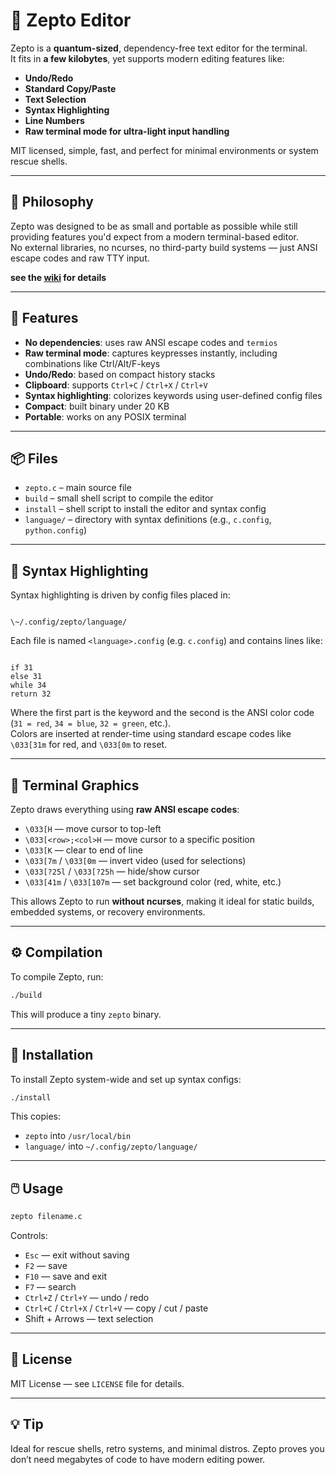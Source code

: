 # 🧬 Zepto Editor

Zepto is a **quantum-sized**, dependency-free text editor for the terminal.  
It fits in **a few kilobytes**, yet supports modern editing features like:

- **Undo/Redo**
- **Standard Copy/Paste**
- **Text Selection**
- **Syntax Highlighting**
- **Line Numbers**
- **Raw terminal mode for ultra-light input handling**

MIT licensed, simple, fast, and perfect for minimal environments or system rescue shells.

---

## 🧠 Philosophy

Zepto was designed to be as small and portable as possible while still providing features you'd expect from a modern terminal-based editor.  
No external libraries, no ncurses, no third-party build systems — just ANSI escape codes and raw TTY input.

**see the [wiki](https://github.com/vroby65/zepto/wiki) for details**

---

## 🔧 Features

- **No dependencies**: uses raw ANSI escape codes and `termios`
- **Raw terminal mode**: captures keypresses instantly, including combinations like Ctrl/Alt/F-keys
- **Undo/Redo**: based on compact history stacks
- **Clipboard**: supports `Ctrl+C` / `Ctrl+X` / `Ctrl+V`
- **Syntax highlighting**: colorizes keywords using user-defined config files
- **Compact**: built binary under 20 KB
- **Portable**: works on any POSIX terminal

---

## 📦 Files

- `zepto.c` – main source file
- `build` – small shell script to compile the editor
- `install` – shell script to install the editor and syntax config
- `language/` – directory with syntax definitions (e.g., `c.config`, `python.config`)

---

## 🧾 Syntax Highlighting

Syntax highlighting is driven by config files placed in:

```

\~/.config/zepto/language/

```

Each file is named `<language>.config` (e.g. `c.config`) and contains lines like:

```

if 31
else 31
while 34
return 32

````

Where the first part is the keyword and the second is the ANSI color code (`31 = red`, `34 = blue`, `32 = green`, etc.).  
Colors are inserted at render-time using standard escape codes like `\033[31m` for red, and `\033[0m` to reset.

---

## 🎨 Terminal Graphics

Zepto draws everything using **raw ANSI escape codes**:

- `\033[H` — move cursor to top-left
- `\033[<row>;<col>H` — move cursor to a specific position
- `\033[K` — clear to end of line
- `\033[7m` / `\033[0m` — invert video (used for selections)
- `\033[?25l` / `\033[?25h` — hide/show cursor
- `\033[41m` / `\033[107m` — set background color (red, white, etc.)

This allows Zepto to run **without ncurses**, making it ideal for static builds, embedded systems, or recovery environments.

---

## ⚙️ Compilation

To compile Zepto, run:

```bash
./build
````

This will produce a tiny `zepto` binary.

---

## 🧱 Installation

To install Zepto system-wide and set up syntax configs:

```bash
./install
```

This copies:

* `zepto` into `/usr/local/bin`
* `language/` into `~/.config/zepto/language/`

---

## 🖱️ Usage

```bash
zepto filename.c
```

Controls:

* `Esc` — exit without saving
* `F2` — save
* `F10` — save and exit
* `F7` — search
* `Ctrl+Z` / `Ctrl+Y` — undo / redo
* `Ctrl+C` / `Ctrl+X` / `Ctrl+V` — copy / cut / paste
* Shift + Arrows — text selection

---

## 🪪 License

MIT License — see `LICENSE` file for details.

---

## 💡 Tip

Ideal for rescue shells, retro systems, and minimal distros.
Zepto proves you don’t need megabytes of code to have modern editing power.
